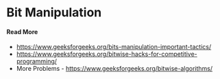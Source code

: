 # Bit Manipulation


#### Read More

 - <https://www.geeksforgeeks.org/bits-manipulation-important-tactics/>
 - <https://www.geeksforgeeks.org/bitwise-hacks-for-competitive-programming/>
 - More Problems - <https://www.geeksforgeeks.org/bitwise-algorithms/>
